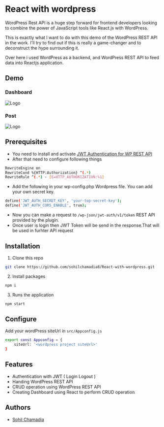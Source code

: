 
# React with wordpress

WordPress Rest API is a huge step forward for frontend developers looking to combine the power of JavaScript tools like React.js with WordPress.

This is exactly what I want to do with this demo of the WordPress REST API in the work. I'll try to find out if this is really a game-changer and to deconstruct the hype surrounding it.

Over here i used WordPress as a backend, and WordPress REST API to feed data into Reactjs application.

## Demo
### Dashboard
![Logo](https://github.com/sohilchamadia8/React-with-wordpress/blob/main/user_login.gif)

### Post
![Logo](https://github.com/sohilchamadia8/React-with-wordpress/blob/main/posts.gif)


## Prerequisites

- You need to install and activate [JWT Authentication for WP REST API](https://wordpress.org/plugins/jwt-authentication-for-wp-rest-api/)
- After that need to configure following things

```bash
RewriteEngine on
RewriteCond %{HTTP:Authorization} ^(.*)
RewriteRule ^(.*) - [E=HTTP_AUTHORIZATION:%1]
```
- Add the following in your wp-config.php Wordpress file. You can add your own secret key.

```bash
define('JWT_AUTH_SECRET_KEY', 'your-top-secret-key');
define('JWT_AUTH_CORS_ENABLE', true);
```
- Now you can make a request to `/wp-json/jwt-auth/v1/token` REST API provided by the plugin.
- Once user is login then JWT Token will be send in the response.That will be used in furhter API request
## Installation


1. Clone this repo
```bash
git clone https://github.com/sohilchamadia8/React-with-wordpress.git
```
2. Install packages
```bash
npm i
``` 
3. Runs the application
```bash
npm start
``` 
## Configure

Add your wordPress siteUrl in `src/Appconfig.js`

```bash
export const Appconfig = {
    siteUrl: '<wordpress project siteUrl>' 
}
```

## Features

- Authentication with JWT ( Login Logout )
- Handing WordPress REST API
- CRUD operation using WordPress REST API
- Creating Dashboard using React to perform CRUD operation


## Authors

- [Sohil Chamadia](https://sohilchamadia8.wordpress.com/)

